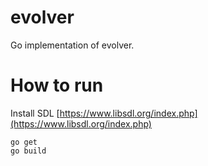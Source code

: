 evolver
=======

Go implementation of evolver. 


How to run
===========
Install SDL
[https://www.libsdl.org/index.php](https://www.libsdl.org/index.php)

    go get
    go build


